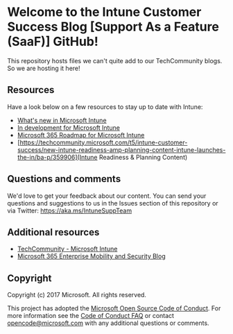 # Welcome to the Intune Customer Success Blog [Support As a Feature (SaaF)] GitHub!

This repository hosts files we can't quite add to our TechCommunity blogs. So we are hosting it here!

## Resources

Have a look below on a few resources to stay up to date with Intune:
* [What's new in Microsoft Intune](https://docs.microsoft.com/mem/intune/fundamentals/whats-new)
* [In development for Microsoft Intune](https://docs.microsoft.com/mem/intune/fundamentals/in-development)
* [Microsoft 365 Roadmap for Microsoft Intune](https://aka.ms/UEMroadmap)
* [https://techcommunity.microsoft.com/t5/intune-customer-success/new-intune-readiness-amp-planning-content-intune-launches-the-in/ba-p/359906](Intune Readiness & Planning Content)

## Questions and comments

We'd love to get your feedback about our content. You can send your questions and suggestions to us in the Issues section of this repository or via Twitter: https://aka.ms/IntuneSuppTeam

## Additional resources

* [TechCommunity - Microsoft Intune](https://techcommunity.microsoft.com/t5/microsoft-intune/bd-p/Microsoft-Intune)
* [Microsoft 365 Enterprise Mobility and Security Blog](https://www.microsoft.com/en-us/microsoft-365/blog/enterprise-mobility-security/)

## Copyright

Copyright (c) 2017 Microsoft. All rights reserved.

This project has adopted the [Microsoft Open Source Code of Conduct](https://opensource.microsoft.com/codeofconduct/). For more information see the [Code of Conduct FAQ](https://opensource.microsoft.com/codeofconduct/faq/) or contact [opencode@microsoft.com](mailto:opencode@microsoft.com) with any additional questions or comments.
